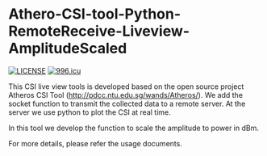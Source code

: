 # Athero-CSI-tool-Python-RemoteReceive-Liveview-AmplitudeScaled
[![LICENSE](https://img.shields.io/badge/license-Anti%20996-blue.svg)](https://github.com/996icu/996.ICU/blob/master/LICENSE)
<a href="https://996.icu"><img src="https://img.shields.io/badge/link-996.icu-red.svg" alt="996.icu" /></a>

This CSI live view tools is developed based on the open source project Atheros CSI Tool (http://pdcc.ntu.edu.sg/wands/Atheros/). We add the socket function to transmit the collected data to a remote server. At the server we use python to plot the CSI at real time.

In this tool we develop the function to scale the amplitude to power in dBm.

For more details, please refer the usage documents.
